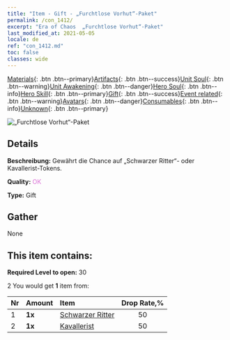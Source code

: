 ```yaml
---
title: "Item - Gift - „Furchtlose Vorhut“-Paket"
permalink: /con_1412/
excerpt: "Era of Chaos  „Furchtlose Vorhut“-Paket"
last_modified_at: 2021-05-05
locale: de
ref: "con_1412.md"
toc: false
classes: wide
---
```

 [Materials](/ItemsDE/){: .btn .btn--primary}[Artifacts](/ItemsDE/Artifacts/){: .btn .btn--success}[Unit Soul](/ItemsDE/UnitSoul/){: .btn .btn--warning}[Unit Awakening](/ItemsDE/UnitAwakening/){: .btn .btn--danger}[Hero Soul](/ItemsDE/HeroSoul/){: .btn .btn--info}[Hero Skill](/ItemsDE/HeroSkill/){: .btn .btn--primary}[Gift](/ItemsDE/Gift/){: .btn .btn--success}[Event related](/ItemsDE/Events/){: .btn .btn--warning}[Avatars](/ItemsDE/Avatars/){: .btn .btn--danger}[Consumables](/ItemsDE/Consumables/){: .btn .btn--info}[Unknown](/ItemsDE/Unknown/){: .btn .btn--primary}

 ![„Furchtlose Vorhut“-Paket](/images/t/i_907026.png)

## Details
 **Beschreibung:** Gewährt die Chance auf „Schwarzer Ritter“- oder Kavallerist-Tokens.

 **Quality:** <span style="color: #DA70D6">OK</span>

 **Type:** Gift

## Gather

  None

## This item contains:

 **Required Level to open:** 30

 2 You would get **1** item  from:

  | Nr | Amount |     Item    | Drop Rate,% |
  |:---|:-------|:------------|:---------:|
  | 1 |  **1x** | [Schwarzer Ritter](/ItemsDE/unt_213/) | 50 | 
  | 2 |  **1x** | [Kavallerist](/ItemsDE/unt_195/) | 50 | 

